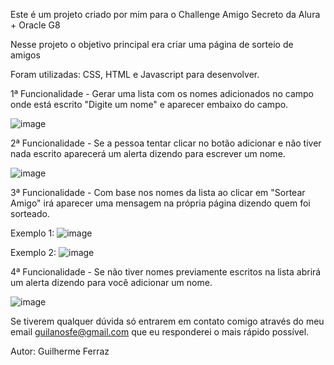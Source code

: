 Este é um projeto criado por mim para o Challenge Amigo Secreto da Alura + Oracle G8

Nesse projeto o objetivo principal era criar uma página de sorteio de amigos

Foram utilizadas: CSS, HTML e Javascript para desenvolver.

1ª Funcionalidade - Gerar uma lista com os nomes adicionados no campo onde está escrito "Digite um nome" e aparecer embaixo do campo.

![image](https://github.com/user-attachments/assets/8a657660-1850-4d4d-92aa-6627347013b7)

2ª Funcionalidade - Se a pessoa tentar clicar no botão adicionar e não tiver nada escrito aparecerá um alerta dizendo para escrever um nome.

![image](https://github.com/user-attachments/assets/3cf71e78-8442-4c30-8505-8b7f5b6128c5)

3ª Funcionalidade - Com base nos nomes da lista ao clicar em "Sortear Amigo" irá aparecer uma mensagem na própria página dizendo quem foi sorteado.

Exemplo 1:
![image](https://github.com/user-attachments/assets/8ffa8db0-0b4f-40e0-9ae5-4da14b40d76b)

Exemplo 2:
![image](https://github.com/user-attachments/assets/6342d5e4-af35-48d5-a1bf-d2bdcc03d774)

4ª Funcionalidade - Se não tiver nomes previamente escritos na lista abrirá um alerta dizendo para você adicionar um nome.

![image](https://github.com/user-attachments/assets/e4e070ad-f004-4684-9e90-3e27633241d4)

Se tiverem qualquer dúvida só entrarem em contato comigo através do meu email guilanosfe@gmail.com que eu responderei o mais rápido possível.

Autor: Guilherme Ferraz

